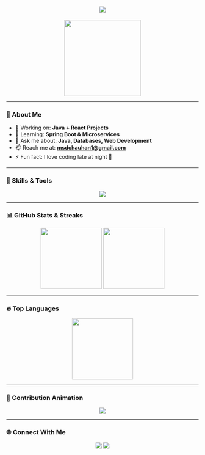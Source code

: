 <!-- Typing Animation -->
<h1 align="center">
  <img src="https://readme-typing-svg.herokuapp.com?font=Fira+Code&size=30&duration=3000&pause=1000&color=FF5733&center=true&vCenter=true&width=600&lines=Hi%2C+I'm+Mrityunjay+Chauhan+👋;Java+Full+Stack+Developer+💻;MCA+Student+🎓;Tech+Enthusiast+🚀;Always+Learning+New+Things+✨" />
</h1>

<!-- Animated GIF -->
<p align="center">
  <img src="https://media.giphy.com/media/26AHONQ79FdWZhAI0/giphy.gif" width="200px">
</p>

---

### 🌟 About Me
- 🔭 Working on: **Java + React Projects**  
- 🌱 Learning: **Spring Boot & Microservices**  
- 💬 Ask me about: **Java, Databases, Web Development**  
- 📫 Reach me at: **msdchauhan1@gmail.com**  
- ⚡ Fun fact: I love coding late at night 🌙  

---

### 🎨 Skills & Tools
<p align="center">
  <img src="https://skillicons.dev/icons?i=java,spring,react,html,css,js,mysql,oracle,git,github" />
</p>

---

### 📊 GitHub Stats & Streaks
<div align="center">
  <img src="https://github-readme-stats.vercel.app/api?username=MrityunjayChauhan1&show_icons=true&theme=tokyonight&hide_border=true" height="160"/>
  <img src="https://github-readme-streak-stats.herokuapp.com/?user=MrityunjayChauhan1&theme=tokyonight&hide_border=true" height="160"/>
</div>

---

### 🔥 Top Languages
<p align="center">
  <img src="https://github-readme-stats.vercel.app/api/top-langs/?username=MrityunjayChauhan1&layout=compact&theme=radical&hide_border=true" height="160"/>
</p>

---

### 🐍 Contribution Animation
<p align="center">
  <img src="https://raw.githubusercontent.com/MrityunjayChauhan1/MrityunjayChauhan1/output/github-contribution-grid-snake.svg" />
</p>

---

### 🌐 Connect With Me
<p align="center">
  <a href="https://www.linkedin.com/in/mrityunjay-chauhan-"><img src="https://img.shields.io/badge/LinkedIn-%230077B5.svg?&style=for-the-badge&logo=linkedin&logoColor=white" /></a>
  <a href="mailto:msdchauhan1@gmail.com"><img src="https://img.shields.io/badge/Gmail-D14836?style=for-the-badge&logo=gmail&logoColor=white" /></a>
</p>
